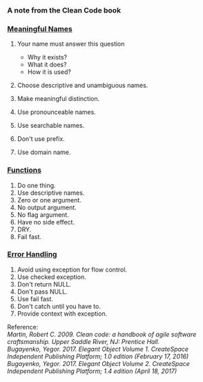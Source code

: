 ### A note from the Clean Code book

### [Meaningful Names](https://github.com/bluething/cleancode/tree/main/02%20Meaningful%20Names)

1. Your name must answer this question
   * Why it exists?  
    * What it does?  
    * How it is used?  
    
2. Choose descriptive and unambiguous names.
3. Make meaningful distinction.
4. Use pronounceable names.
5. Use searchable names.
6. Don't use prefix.
7. Use domain name.

### [Functions](https://github.com/bluething/cleancode/tree/main/03%20Functions)

1. Do one thing.  
2. Use descriptive names.
3. Zero or one argument.  
4. No output argument.  
5. No flag argument.  
6. Have no side effect.  
7. DRY.  
8. Fail fast.

### [Error Handling](https://github.com/bluething/cleancode/tree/main/07%20Error%20Handling)

1. Avoid using exception for flow control.  
2. Use checked exception.  
3. Don't return NULL.  
4. Don't pass NULL.  
5. Use fail fast.  
6. Don't catch until you have to.  
7. Provide context with exception.

Reference:  
_Martin, Robert C. 2009. Clean code: a handbook of agile software craftsmanship. Upper Saddle River, NJ: Prentice Hall._  
_Bugayenko, Yegor. 2017. Elegant Object Volume 1. CreateSpace Independent Publishing Platform; 1.0 edition (February 17, 2016)_  
_Bugayenko, Yegor. 2017. Elegant Object Volume 2. CreateSpace Independent Publishing Platform; 1.4 edition (April 18, 2017)_